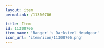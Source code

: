 ```yaml
---
layout: item
permalink: /11300706

title: Item
id: 11300706
item_name: 'Ranger''s Darksteel Headgear'
icon_url: 'item/icon/11300706.png'
---
```

